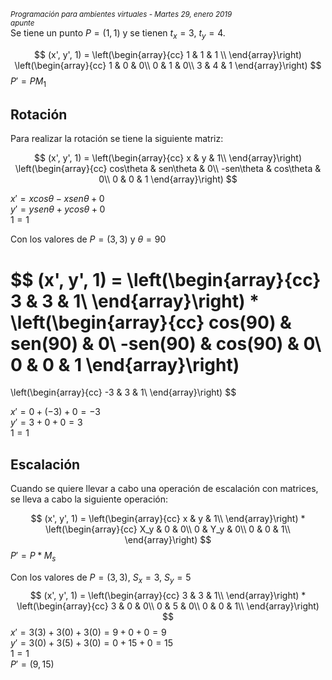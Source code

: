 <small>*Programación para ambientes virtuales - Martes 29, enero 2019  
apunte*</small>  
Se tiene un punto $P=(1,1)$ y se tienen $t_x = 3$, $t_y = 4$.

$$
(x', y', 1) =
\left(\begin{array}{cc}
1 & 1 & 1 \\
\end{array}\right)
\left(\begin{array}{cc}
1 & 0 & 0\\
0 & 1 & 0\\
3 & 4 & 1
\end{array}\right)
$$
$P' = PM_1$

## Rotación
Para realizar la rotación se tiene la siguiente matriz:

$$
(x', y', 1) =
\left(\begin{array}{cc}
x & y & 1\\
\end{array}\right)
\left(\begin{array}{cc}
cos\theta & sen\theta & 0\\
-sen\theta & cos\theta & 0\\
0 & 0 & 1
\end{array}\right)
$$

$x' = xcos \theta - xsen\theta + 0$  
$y' = ysen\theta + ycos\theta + 0$  
$1 = 1$

Con los valores de $P = (3, 3)$ y $\theta = 90$

$$
(x', y', 1) =
\left(\begin{array}{cc}
3 & 3 & 1\\
\end{array}\right) *
\left(\begin{array}{cc}
cos(90) & sen(90) & 0\\
-sen(90) & cos(90) & 0\\
0 & 0 & 1
\end{array}\right)
=
\left(\begin{array}{cc}
-3 & 3 & 1\\
\end{array}\right)
$$

$x' = 0 + (-3) + 0 = -3$  
$y' = 3 + 0 + 0 = 3$  
$1 = 1$  


## Escalación

Cuando se quiere llevar a cabo una operación de escalación con matrices, se lleva  a cabo la siguiente operación:

$$
(x', y', 1) =
\left(\begin{array}{cc}
x & y & 1\\
\end{array}\right) *
\left(\begin{array}{cc}
X_y & 0 & 0\\
0 & Y_y & 0\\
0 & 0 & 1\\
\end{array}\right)
$$
$P' = P*M_s$

Con los valores de $P = (3,3)$, $S_x=3$, $S_y=5$
$$
(x', y', 1) =
\left(\begin{array}{cc}
3 & 3 & 1\\
\end{array}\right) *
\left(\begin{array}{cc}
3 & 0 & 0\\
0 & 5 & 0\\
0 & 0 & 1\\
\end{array}\right)
$$
$x' = 3(3) + 3(0) + 3(0) = 9 + 0 + 0 = 9$  
$y' = 3(0) + 3(5) + 3(0) = 0 + 15 + 0 = 15$  
$1 = 1$  
$P' = (9, 15)$
